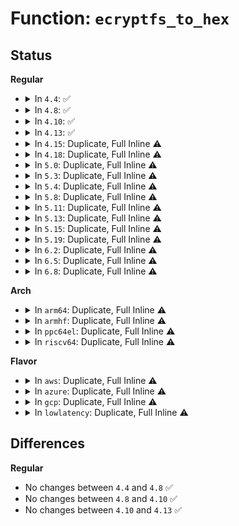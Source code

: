 # Function: <code>ecryptfs_to_hex</code>

## Status
<b>Regular</b>
<ul>
<li>
<details>
<summary>In <code>4.4</code>: ✅</summary>

```c
void ecryptfs_to_hex(char *dst, char *src, size_t src_size);
```

**Collision:** Unique Global

**Inline:** No

**Transformation:** False

**Instances:**

```
In fs/ecryptfs/crypto.c (ffffffff81305470)
Location: fs/ecryptfs/crypto.c:50
Inline: False
Direct callers:
  - fs/ecryptfs/keystore.c:ecryptfs_parse_tag_70_packet
  - fs/ecryptfs/keystore.c:ecryptfs_parse_packet_set
  - fs/ecryptfs/keystore.c:ecryptfs_parse_packet_set
  - fs/ecryptfs/debug.c:ecryptfs_dump_auth_tok
```
**Symbols:**

```
ffffffff81305470-ffffffff813054c4: ecryptfs_to_hex (STB_GLOBAL)
```
</details>
</li>
<li>
<details>
<summary>In <code>4.8</code>: ✅</summary>

```c
void ecryptfs_to_hex(char *dst, char *src, size_t src_size);
```

**Collision:** Unique Global

**Inline:** No

**Transformation:** False

**Instances:**

```
In fs/ecryptfs/crypto.c (ffffffff81339710)
Location: fs/ecryptfs/crypto.c:51
Inline: False
Direct callers:
  - fs/ecryptfs/keystore.c:ecryptfs_parse_packet_set
  - fs/ecryptfs/keystore.c:ecryptfs_parse_packet_set
  - fs/ecryptfs/keystore.c:ecryptfs_parse_tag_70_packet
  - fs/ecryptfs/debug.c:ecryptfs_dump_auth_tok
```
**Symbols:**

```
ffffffff81339710-ffffffff8133976c: ecryptfs_to_hex (STB_GLOBAL)
```
</details>
</li>
<li>
<details>
<summary>In <code>4.10</code>: ✅</summary>

```c
void ecryptfs_to_hex(char *dst, char *src, size_t src_size);
```

**Collision:** Unique Global

**Inline:** No

**Transformation:** False

**Instances:**

```
In fs/ecryptfs/crypto.c (ffffffff8134f4b0)
Location: fs/ecryptfs/crypto.c:51
Inline: False
Direct callers:
  - fs/ecryptfs/keystore.c:ecryptfs_parse_packet_set
  - fs/ecryptfs/keystore.c:ecryptfs_parse_packet_set
  - fs/ecryptfs/keystore.c:ecryptfs_parse_tag_70_packet
  - fs/ecryptfs/debug.c:ecryptfs_dump_auth_tok
```
**Symbols:**

```
ffffffff8134f4b0-ffffffff8134f50c: ecryptfs_to_hex (STB_GLOBAL)
```
</details>
</li>
<li>
<details>
<summary>In <code>4.13</code>: ✅</summary>

```c
void ecryptfs_to_hex(char *dst, char *src, size_t src_size);
```

**Collision:** Unique Global

**Inline:** No

**Transformation:** False

**Instances:**

```
In fs/ecryptfs/crypto.c (ffffffff81363f50)
Location: fs/ecryptfs/crypto.c:51
Inline: False
Direct callers:
  - fs/ecryptfs/keystore.c:ecryptfs_parse_packet_set
  - fs/ecryptfs/keystore.c:ecryptfs_parse_packet_set
  - fs/ecryptfs/keystore.c:ecryptfs_parse_tag_70_packet
  - fs/ecryptfs/debug.c:ecryptfs_dump_auth_tok
```
**Symbols:**

```
ffffffff81363f50-ffffffff81363fad: ecryptfs_to_hex (STB_GLOBAL)
```
</details>
</li>
<li>
<details>
<summary>In <code>4.15</code>: Duplicate, Full Inline ⚠️</summary>

**Collision:** Static Duplication

**Inline:** Full

**Transformation:** False

**Instances:**

```
In fs/ecryptfs/keystore.c (ffffffff8138d286)
Location: fs/ecryptfs/ecryptfs_kernel.h:56
Inline: True
Inline callers:
  - fs/ecryptfs/keystore.c:ecryptfs_parse_packet_set
  - fs/ecryptfs/keystore.c:ecryptfs_parse_packet_set
  - fs/ecryptfs/keystore.c:ecryptfs_parse_tag_70_packet
```
```
In fs/ecryptfs/debug.c (ffffffff8138e96a)
Location: fs/ecryptfs/ecryptfs_kernel.h:56
Inline: True
Inline callers:
  - fs/ecryptfs/debug.c:ecryptfs_dump_auth_tok
```
</details>
</li>
<li>
<details>
<summary>In <code>4.18</code>: Duplicate, Full Inline ⚠️</summary>

**Collision:** Static Duplication

**Inline:** Full

**Transformation:** False

**Instances:**

```
In fs/ecryptfs/keystore.c (ffffffff813bbdf0)
Location: fs/ecryptfs/ecryptfs_kernel.h:56
Inline: True
Inline callers:
  - fs/ecryptfs/keystore.c:ecryptfs_parse_packet_set
  - fs/ecryptfs/keystore.c:ecryptfs_parse_packet_set
  - fs/ecryptfs/keystore.c:ecryptfs_parse_tag_70_packet
```
```
In fs/ecryptfs/debug.c (ffffffff813bd9a3)
Location: fs/ecryptfs/ecryptfs_kernel.h:56
Inline: True
Inline callers:
  - fs/ecryptfs/debug.c:ecryptfs_dump_auth_tok
```
</details>
</li>
<li>
<details>
<summary>In <code>5.0</code>: Duplicate, Full Inline ⚠️</summary>

**Collision:** Static Duplication

**Inline:** Full

**Transformation:** False

**Instances:**

```
In fs/ecryptfs/keystore.c (ffffffff813d5470)
Location: fs/ecryptfs/ecryptfs_kernel.h:56
Inline: True
Inline callers:
  - fs/ecryptfs/keystore.c:ecryptfs_parse_packet_set
  - fs/ecryptfs/keystore.c:ecryptfs_parse_packet_set
  - fs/ecryptfs/keystore.c:ecryptfs_parse_tag_70_packet
```
```
In fs/ecryptfs/debug.c (ffffffff813d6fe3)
Location: fs/ecryptfs/ecryptfs_kernel.h:56
Inline: True
Inline callers:
  - fs/ecryptfs/debug.c:ecryptfs_dump_auth_tok
```
</details>
</li>
<li>
<details>
<summary>In <code>5.3</code>: Duplicate, Full Inline ⚠️</summary>

**Collision:** Static Duplication

**Inline:** Full

**Transformation:** False

**Instances:**

```
In fs/ecryptfs/keystore.c (ffffffff813ffcdd)
Location: fs/ecryptfs/ecryptfs_kernel.h:42
Inline: True
Inline callers:
  - fs/ecryptfs/keystore.c:ecryptfs_parse_packet_set
  - fs/ecryptfs/keystore.c:ecryptfs_parse_packet_set
  - fs/ecryptfs/keystore.c:ecryptfs_parse_tag_70_packet
```
```
In fs/ecryptfs/debug.c (ffffffff814019a3)
Location: fs/ecryptfs/ecryptfs_kernel.h:42
Inline: True
Inline callers:
  - fs/ecryptfs/debug.c:ecryptfs_dump_auth_tok
```
</details>
</li>
<li>
<details>
<summary>In <code>5.4</code>: Duplicate, Full Inline ⚠️</summary>

**Collision:** Static Duplication

**Inline:** Full

**Transformation:** False

**Instances:**

```
In fs/ecryptfs/keystore.c (ffffffff81419bcd)
Location: fs/ecryptfs/ecryptfs_kernel.h:42
Inline: True
Inline callers:
  - fs/ecryptfs/keystore.c:ecryptfs_parse_packet_set
  - fs/ecryptfs/keystore.c:ecryptfs_parse_packet_set
  - fs/ecryptfs/keystore.c:ecryptfs_parse_tag_70_packet
```
```
In fs/ecryptfs/debug.c (ffffffff8141b893)
Location: fs/ecryptfs/ecryptfs_kernel.h:42
Inline: True
Inline callers:
  - fs/ecryptfs/debug.c:ecryptfs_dump_auth_tok
```
</details>
</li>
<li>
<details>
<summary>In <code>5.8</code>: Duplicate, Full Inline ⚠️</summary>

**Collision:** Static Duplication

**Inline:** Full

**Transformation:** False

**Instances:**

```
In fs/ecryptfs/keystore.c (ffffffff81468df8)
Location: fs/ecryptfs/ecryptfs_kernel.h:42
Inline: True
Inline callers:
  - fs/ecryptfs/keystore.c:ecryptfs_parse_packet_set
  - fs/ecryptfs/keystore.c:ecryptfs_parse_tag_70_packet
```
```
In fs/ecryptfs/debug.c (ffffffff8146a353)
Location: fs/ecryptfs/ecryptfs_kernel.h:42
Inline: True
Inline callers:
  - fs/ecryptfs/debug.c:ecryptfs_dump_auth_tok
```
</details>
</li>
<li>
<details>
<summary>In <code>5.11</code>: Duplicate, Full Inline ⚠️</summary>

**Collision:** Static Duplication

**Inline:** Full

**Transformation:** False

**Instances:**

```
In fs/ecryptfs/keystore.c (ffffffff81484278)
Location: fs/ecryptfs/ecryptfs_kernel.h:42
Inline: True
Inline callers:
  - fs/ecryptfs/keystore.c:ecryptfs_parse_packet_set
  - fs/ecryptfs/keystore.c:ecryptfs_parse_tag_70_packet
```
```
In fs/ecryptfs/debug.c (ffffffff81484dc3)
Location: fs/ecryptfs/ecryptfs_kernel.h:42
Inline: True
Inline callers:
  - fs/ecryptfs/debug.c:ecryptfs_dump_auth_tok
```
</details>
</li>
<li>
<details>
<summary>In <code>5.13</code>: Duplicate, Full Inline ⚠️</summary>

**Collision:** Static Duplication

**Inline:** Full

**Transformation:** False

**Instances:**

```
In fs/ecryptfs/keystore.c (ffffffff81489d06)
Location: fs/ecryptfs/ecryptfs_kernel.h:42
Inline: True
Inline callers:
  - fs/ecryptfs/keystore.c:ecryptfs_parse_packet_set
  - fs/ecryptfs/keystore.c:ecryptfs_parse_tag_70_packet
```
```
In fs/ecryptfs/debug.c (ffffffff8148a873)
Location: fs/ecryptfs/ecryptfs_kernel.h:42
Inline: True
Inline callers:
  - fs/ecryptfs/debug.c:ecryptfs_dump_auth_tok
```
</details>
</li>
<li>
<details>
<summary>In <code>5.15</code>: Duplicate, Full Inline ⚠️</summary>

**Collision:** Static Duplication

**Inline:** Full

**Transformation:** False

**Instances:**

```
In fs/ecryptfs/keystore.c (ffffffff814e1506)
Location: fs/ecryptfs/ecryptfs_kernel.h:42
Inline: True
Inline callers:
  - fs/ecryptfs/keystore.c:ecryptfs_parse_packet_set
  - fs/ecryptfs/keystore.c:ecryptfs_parse_tag_70_packet
```
```
In fs/ecryptfs/debug.c (ffffffff814e2073)
Location: fs/ecryptfs/ecryptfs_kernel.h:42
Inline: True
Inline callers:
  - fs/ecryptfs/debug.c:ecryptfs_dump_auth_tok
```
</details>
</li>
<li>
<details>
<summary>In <code>5.19</code>: Duplicate, Full Inline ⚠️</summary>

**Collision:** Static Duplication

**Inline:** Full

**Transformation:** False

**Instances:**

```
In fs/ecryptfs/keystore.c (ffffffff8156f6b5)
Location: fs/ecryptfs/ecryptfs_kernel.h:42
Inline: True
Inline callers:
  - fs/ecryptfs/keystore.c:ecryptfs_parse_packet_set
  - fs/ecryptfs/keystore.c:ecryptfs_parse_tag_70_packet
```
```
In fs/ecryptfs/debug.c (ffffffff815702c9)
Location: fs/ecryptfs/ecryptfs_kernel.h:42
Inline: True
Inline callers:
  - fs/ecryptfs/debug.c:ecryptfs_dump_auth_tok
```
</details>
</li>
<li>
<details>
<summary>In <code>6.2</code>: Duplicate, Full Inline ⚠️</summary>

**Collision:** Static Duplication

**Inline:** Full

**Transformation:** False

**Instances:**

```
In fs/ecryptfs/keystore.c (ffffffff81614634)
Location: fs/ecryptfs/ecryptfs_kernel.h:42
Inline: True
Inline callers:
  - fs/ecryptfs/keystore.c:ecryptfs_parse_packet_set
  - fs/ecryptfs/keystore.c:ecryptfs_parse_tag_70_packet
```
```
In fs/ecryptfs/debug.c (ffffffff816151c9)
Location: fs/ecryptfs/ecryptfs_kernel.h:42
Inline: True
Inline callers:
  - fs/ecryptfs/debug.c:ecryptfs_dump_auth_tok
```
</details>
</li>
<li>
<details>
<summary>In <code>6.5</code>: Duplicate, Full Inline ⚠️</summary>

**Collision:** Static Duplication

**Inline:** Full

**Transformation:** False

**Instances:**

```
In fs/ecryptfs/keystore.c (ffffffff8164c694)
Location: fs/ecryptfs/ecryptfs_kernel.h:42
Inline: True
Inline callers:
  - fs/ecryptfs/keystore.c:ecryptfs_parse_packet_set
  - fs/ecryptfs/keystore.c:ecryptfs_parse_tag_70_packet
```
```
In fs/ecryptfs/debug.c (ffffffff8164d259)
Location: fs/ecryptfs/ecryptfs_kernel.h:42
Inline: True
Inline callers:
  - fs/ecryptfs/debug.c:ecryptfs_dump_auth_tok
```
</details>
</li>
<li>
<details>
<summary>In <code>6.8</code>: Duplicate, Full Inline ⚠️</summary>

**Collision:** Static Duplication

**Inline:** Full

**Transformation:** False

**Instances:**

```
In fs/ecryptfs/keystore.c (ffffffff81685bc4)
Location: fs/ecryptfs/ecryptfs_kernel.h:42
Inline: True
Inline callers:
  - fs/ecryptfs/keystore.c:ecryptfs_parse_packet_set
  - fs/ecryptfs/keystore.c:ecryptfs_parse_tag_70_packet
```
```
In fs/ecryptfs/debug.c (ffffffff81686789)
Location: fs/ecryptfs/ecryptfs_kernel.h:42
Inline: True
Inline callers:
  - fs/ecryptfs/debug.c:ecryptfs_dump_auth_tok
```
</details>
</li>
</ul>
<b>Arch</b>
<ul>
<li>
<details>
<summary>In <code>arm64</code>: Duplicate, Full Inline ⚠️</summary>

**Collision:** Static Duplication

**Inline:** Full

**Transformation:** False

**Instances:**

```
In fs/ecryptfs/keystore.c (ffff8000104fb680)
Location: fs/ecryptfs/ecryptfs_kernel.h:42
Inline: True
Inline callers:
  - fs/ecryptfs/keystore.c:ecryptfs_parse_packet_set
  - fs/ecryptfs/keystore.c:ecryptfs_parse_packet_set
  - fs/ecryptfs/keystore.c:ecryptfs_parse_tag_70_packet
```
```
In fs/ecryptfs/debug.c (ffff8000104fccfc)
Location: fs/ecryptfs/ecryptfs_kernel.h:42
Inline: True
Inline callers:
  - fs/ecryptfs/debug.c:ecryptfs_dump_auth_tok
```
</details>
</li>
<li>
<details>
<summary>In <code>armhf</code>: Duplicate, Full Inline ⚠️</summary>

**Collision:** Static Duplication

**Inline:** Full

**Transformation:** False

**Instances:**

```
In fs/ecryptfs/keystore.c (c06b8c44)
Location: fs/ecryptfs/ecryptfs_kernel.h:42
Inline: True
Inline callers:
  - fs/ecryptfs/keystore.c:ecryptfs_parse_packet_set
  - fs/ecryptfs/keystore.c:ecryptfs_parse_packet_set
  - fs/ecryptfs/keystore.c:ecryptfs_parse_tag_70_packet
```
```
In fs/ecryptfs/debug.c (c06ba360)
Location: fs/ecryptfs/ecryptfs_kernel.h:42
Inline: True
Inline callers:
  - fs/ecryptfs/debug.c:ecryptfs_dump_auth_tok
```
</details>
</li>
<li>
<details>
<summary>In <code>ppc64el</code>: Duplicate, Full Inline ⚠️</summary>

**Collision:** Static Duplication

**Inline:** Full

**Transformation:** False

**Instances:**

```
In fs/ecryptfs/keystore.c (c00000000063e160)
Location: fs/ecryptfs/ecryptfs_kernel.h:42
Inline: True
Inline callers:
  - fs/ecryptfs/keystore.c:ecryptfs_parse_packet_set
  - fs/ecryptfs/keystore.c:ecryptfs_parse_packet_set
  - fs/ecryptfs/keystore.c:ecryptfs_parse_tag_70_packet
```
```
In fs/ecryptfs/debug.c (c00000000063fe20)
Location: fs/ecryptfs/ecryptfs_kernel.h:42
Inline: True
Inline callers:
  - fs/ecryptfs/debug.c:ecryptfs_dump_auth_tok
```
</details>
</li>
<li>
<details>
<summary>In <code>riscv64</code>: Duplicate, Full Inline ⚠️</summary>

**Collision:** Static Duplication

**Inline:** Full

**Transformation:** False

**Instances:**

```
In fs/ecryptfs/keystore.c (ffffffe000369c7c)
Location: fs/ecryptfs/ecryptfs_kernel.h:42
Inline: True
Inline callers:
  - fs/ecryptfs/keystore.c:ecryptfs_parse_packet_set
  - fs/ecryptfs/keystore.c:ecryptfs_parse_packet_set
  - fs/ecryptfs/keystore.c:ecryptfs_parse_tag_70_packet
```
```
In fs/ecryptfs/debug.c (ffffffe00036b3b6)
Location: fs/ecryptfs/ecryptfs_kernel.h:42
Inline: True
Inline callers:
  - fs/ecryptfs/debug.c:ecryptfs_dump_auth_tok
```
</details>
</li>
</ul>
<b>Flavor</b>
<ul>
<li>
<details>
<summary>In <code>aws</code>: Duplicate, Full Inline ⚠️</summary>

**Collision:** Static Duplication

**Inline:** Full

**Transformation:** False

**Instances:**

```
In fs/ecryptfs/keystore.c (ffffffff814121ad)
Location: fs/ecryptfs/ecryptfs_kernel.h:42
Inline: True
Inline callers:
  - fs/ecryptfs/keystore.c:ecryptfs_parse_packet_set
  - fs/ecryptfs/keystore.c:ecryptfs_parse_packet_set
  - fs/ecryptfs/keystore.c:ecryptfs_parse_tag_70_packet
```
```
In fs/ecryptfs/debug.c (ffffffff81413e73)
Location: fs/ecryptfs/ecryptfs_kernel.h:42
Inline: True
Inline callers:
  - fs/ecryptfs/debug.c:ecryptfs_dump_auth_tok
```
</details>
</li>
<li>
<details>
<summary>In <code>azure</code>: Duplicate, Full Inline ⚠️</summary>

**Collision:** Static Duplication

**Inline:** Full

**Transformation:** False

**Instances:**

```
In fs/ecryptfs/keystore.c (ffffffff81402c2d)
Location: fs/ecryptfs/ecryptfs_kernel.h:42
Inline: True
Inline callers:
  - fs/ecryptfs/keystore.c:ecryptfs_parse_packet_set
  - fs/ecryptfs/keystore.c:ecryptfs_parse_packet_set
  - fs/ecryptfs/keystore.c:ecryptfs_parse_tag_70_packet
```
```
In fs/ecryptfs/debug.c (ffffffff814048f3)
Location: fs/ecryptfs/ecryptfs_kernel.h:42
Inline: True
Inline callers:
  - fs/ecryptfs/debug.c:ecryptfs_dump_auth_tok
```
</details>
</li>
<li>
<details>
<summary>In <code>gcp</code>: Duplicate, Full Inline ⚠️</summary>

**Collision:** Static Duplication

**Inline:** Full

**Transformation:** False

**Instances:**

```
In fs/ecryptfs/keystore.c (ffffffff8140f52d)
Location: fs/ecryptfs/ecryptfs_kernel.h:42
Inline: True
Inline callers:
  - fs/ecryptfs/keystore.c:ecryptfs_parse_packet_set
  - fs/ecryptfs/keystore.c:ecryptfs_parse_packet_set
  - fs/ecryptfs/keystore.c:ecryptfs_parse_tag_70_packet
```
```
In fs/ecryptfs/debug.c (ffffffff814111f3)
Location: fs/ecryptfs/ecryptfs_kernel.h:42
Inline: True
Inline callers:
  - fs/ecryptfs/debug.c:ecryptfs_dump_auth_tok
```
</details>
</li>
<li>
<details>
<summary>In <code>lowlatency</code>: Duplicate, Full Inline ⚠️</summary>

**Collision:** Static Duplication

**Inline:** Full

**Transformation:** False

**Instances:**

```
In fs/ecryptfs/keystore.c (ffffffff8142519d)
Location: fs/ecryptfs/ecryptfs_kernel.h:42
Inline: True
Inline callers:
  - fs/ecryptfs/keystore.c:ecryptfs_parse_packet_set
  - fs/ecryptfs/keystore.c:ecryptfs_parse_packet_set
  - fs/ecryptfs/keystore.c:ecryptfs_parse_tag_70_packet
```
```
In fs/ecryptfs/debug.c (ffffffff81426e63)
Location: fs/ecryptfs/ecryptfs_kernel.h:42
Inline: True
Inline callers:
  - fs/ecryptfs/debug.c:ecryptfs_dump_auth_tok
```
</details>
</li>
</ul>

## Differences
<b>Regular</b>
<ul>
<li>
No changes between <code>4.4</code> and <code>4.8</code> ✅
</li>
<li>
No changes between <code>4.8</code> and <code>4.10</code> ✅
</li>
<li>
No changes between <code>4.10</code> and <code>4.13</code> ✅
</li>
</ul>
